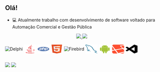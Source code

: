 ## Olá!

- 💻 Atualmente trabalho com desenvolvimento de software voltado para Automação Comercial e Gestão Pública

<div align="center" dir="auto">
  <a href="https://github.com/julioaguillar">
  <img height="160em" src="https://github-readme-stats.vercel.app/api?username=julioaguillar&show_icons=true&theme=dracula">  
  <img height="160em" src="https://github-readme-stats.vercel.app/api/top-langs/?username=julioaguillar&amp;layout=compact&amp;langs_count=7&amp;theme=dracula" style="max-width: 100%;">
</a></div>

<div dir="auto"><br>  
  <img align="center" alt="Delphi" height="30" width="30" src="https://www.embarcadero.com/images/logos/delphi-logo-128.png" style="max-width: 100%;">  
  <img align="center" alt="Java" height="30" width="40" src="https://raw.githubusercontent.com/devicons/devicon/master/icons/java/java-plain.svg" style="max-width: 100%;">
  <img align="center" alt="PHP" height="30" width="40" src="https://raw.githubusercontent.com/devicons/devicon/master/icons/php/php-plain.svg" style="max-width: 100%;">
  <img align="center" alt="HTML" height="30" width="40" src="https://raw.githubusercontent.com/devicons/devicon/master/icons/html5/html5-original.svg" style="max-width: 100%;">   <img align="center" alt="Firebird" height="30" width="30" src="https://firebirdsql.org/file/about/firebird-logo-32.png" style="max-width: 100%;">  
  <img align="center" alt="Mysql" height="30" width="40" src="https://raw.githubusercontent.com/devicons/devicon/master/icons/mysql/mysql-plain.svg" style="max-width: 100%;">  
  <img align="center" alt="Android" height="30" width="40" src="https://raw.githubusercontent.com/devicons/devicon/master/icons/android/android-plain.svg" style="max-width: 100%;">
  <img align="center" alt="Laravel" height="30" width="40" src="https://raw.githubusercontent.com/devicons/devicon/master/icons/laravel/laravel-plain.svg" style="max-width: 100%;">
  <img align="center" alt="VScode" height="30" width="40" src="https://raw.githubusercontent.com/devicons/devicon/master/icons/vscode/vscode-plain.svg" style="max-width: 100%;">
</div>

##

<div>
  <a href="mailto:julioaguilar@outlook.com.br"><img src="https://img.shields.io/badge/Microsoft_Outlook-0078D4?style=for-the-badge&logo=microsoft-outlook&logoColor=white" style="max-width: 100%;"></a>
  <a href="https://www.linkedin.com/in/j%C3%BAlio-c%C3%A9sar-b-aguilar-ab6942229" rel="nofollow"><img src="https://img.shields.io/badge/LinkedIn-0077B5?style=for-the-badge&logo=linkedin&logoColor=white" style="max-width: 100%;"></a>
</div>
<!--
##

![Snake animation](https://github.com/julioaguillar/julioaguillar/blob/output/github-contribution-grid-snake.svg)
-->
